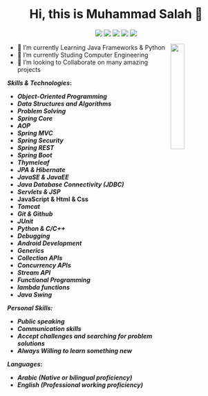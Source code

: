 <h1 align="center">Hi, this is Muhammad Salah 👋</h1>
<p align="center">
    <a href="https://www.linkedin.com/in/muhammad-salah-4a749018b/"><img src="https://img.shields.io/badge/LinkedIn-Contact-blue"/></a>
    <a href="https://www.youtube.com/channel/UCnVzhpqu7gFn_1ycHyI9ofA"><img src="https://img.shields.io/badge/Youtube-Contact-red"/></a>
    <a href="https://www.hackerrank.com/mo_sala7"><img src="https://img.shields.io/badge/HackerRank-Follow-green"/></a>
    <a href="ms01010103727@gmail.com"><img src="https://img.shields.io/badge/Email-Contact-orange"/></a>
    <a href="https://www.facebook.com/profile.php?id=100004219846601"><img src="https://img.shields.io/badge/Facebook-Contact-blue"/></a>
  </p>

  <img src="https://github.com/mohamedabusrea/mohamedabusrea/blob/master/profile-img.png" align="right" width="25%"/>

- 🔭 I’m currently Learning Java Frameworks & Python
- 🌱 I’m currently Studing Computer Engineering
- 👯 I’m looking to Collaborate on many amazing projects


**_**Skills & Technologies**_:**
- **_Object-Oriented Programming_**
- **_Data Structures and Algorithms_**
- **_Problem Solving_**
- **_Spring Core_**
- **_AOP_**
- **_Spring MVC_**
- **_Spring Security_**
- **_Spring REST_**
- **_Spring Boot_**
- **_Thymeleaf_**
- **_JPA & Hibernate_**
- **_JavaSE & JavaEE_**
- **_Java Database Connectivity (JDBC)_**
- **_Servlets & JSP_**
- **JavaScript & Html & Css**
- **_Tomcat_**
- **_Git & Github_**
- **_JUnit_**
- **_Python & C/C++_**
- **_Debugging_**
- **_Android Development_**
- **_Generics_**
- **_Collection APIs_**
- _**Concurrency APIs**_
- **_Stream API_**
- **_Functional Programming_**
- **_lambda functions_**
- **_Java Swing_**

**_Personal Skills:_**
- **_Public speaking_**
- **_Communication skills_**
- **_Accept challenges and searching for problem solutions_**
- **_Always Willing to learn something new_**


**_Languages_:**

- **_Arabic (Native or bilingual proficiency)_**
- **_English (Professional working proficiency)_**










